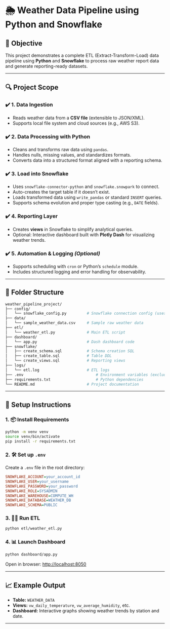 # 🌦️ Weather Data Pipeline using Python and Snowflake

## 🚀 Objective

This project demonstrates a complete ETL (Extract-Transform-Load) data pipeline using **Python** and **Snowflake** to process raw weather report data and generate reporting-ready datasets.

---

## 🔍 Project Scope

### ✔️ 1. Data Ingestion

- Reads weather data from a **CSV file** (extensible to JSON/XML).
- Supports local file system and cloud sources (e.g., AWS S3).

### ✔️ 2. Data Processing with Python

- Cleans and transforms raw data using `pandas`.
- Handles nulls, missing values, and standardizes formats.
- Converts data into a structured format aligned with a reporting schema.

### ✔️ 3. Load into Snowflake

- Uses `snowflake-connector-python` and `snowflake.snowpark` to connect.
- Auto-creates the target table if it doesn’t exist.
- Loads transformed data using `write_pandas` or standard `INSERT` queries.
- Supports schema evolution and proper type casting (e.g., `DATE` fields).

### ✔️ 4. Reporting Layer

- Creates **views** in Snowflake to simplify analytical queries.
- Optional: Interactive dashboard built with **Plotly Dash** for visualizing weather trends.

### ✔️ 5. Automation & Logging *(Optional)*

- Supports scheduling with `cron` or Python’s `schedule` module.
- Includes structured logging and error handling for observability.

---

## 📁 Folder Structure

```bash
weather_pipeline_project/
├── config/
│   └── snowflake_config.py         # Snowflake connection config (uses .env)
├── data/
│   └── sample_weather_data.csv     # Sample raw weather data
├── etl/
│   └── weather_etl.py              # Main ETL script
├── dashboard/
│   └── app.py                      # Dash dashboard code
├── snowflake/
│   ├── create_schema.sql           # Schema creation SQL
│   ├── create_table.sql            # Table DDL
│   └── create_views.sql            # Reporting views
├── logs/
│   └── etl.log                     # ETL logs
├── .env                                # Environment variables (excluded in .gitignore)
├── requirements.txt                    # Python dependencies
└── README.md                       # Project documentation
```

---

## 🔧 Setup Instructions

### 1. 📦 Install Requirements

```bash
python -m venv venv
source venv/bin/activate
pip install -r requirements.txt
```

### 2. 🛠️ Set up `.env`

Create a `.env` file in the root directory:

```ini
SNOWFLAKE_ACCOUNT=your_account_id
SNOWFLAKE_USER=your_username
SNOWFLAKE_PASSWORD=your_password
SNOWFLAKE_ROLE=SYSADMIN
SNOWFLAKE_WAREHOUSE=COMPUTE_WH
SNOWFLAKE_DATABASE=WEATHER_DB
SNOWFLAKE_SCHEMA=PUBLIC
```

### 3. 🏃‍♂️ Run ETL

```bash
python etl/weather_etl.py
```

### 4. 📊 Launch Dashboard

```bash
python dashboard/app.py
```

Open in browser: [http://localhost:8050](http://localhost:8050)

---

## 📈 Example Output

- **Table:** `WEATHER_DATA`
- **Views:** `vw_daily_temperature`, `vw_average_humidity`, etc.
- **Dashboard:** Interactive graphs showing weather trends by station and date.

---



